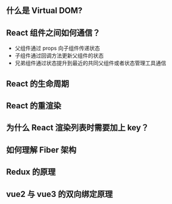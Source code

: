 ## 什么是 Virtual DOM?

## React 组件之间如何通信？

- 父组件通过 props 向子组件传递状态
- 子组件通过回调方法更新父组件的状态
- 兄弟组件通过状态提升到最近的共同父组件或者状态管理工具通信

## React 的生命周期

## React 的重渲染

## 为什么 React 渲染列表时需要加上 key？

## 如何理解 Fiber 架构

## Redux 的原理

## vue2 与 vue3 的双向绑定原理
